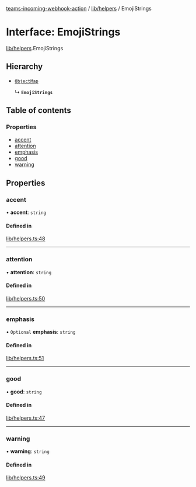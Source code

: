 [teams-incoming-webhook-action](../README.md) / [lib/helpers](../modules/lib_helpers.md) / EmojiStrings

# Interface: EmojiStrings

[lib/helpers](../modules/lib_helpers.md).EmojiStrings

## Hierarchy

- [`ObjectMap`](lib_helpers.ObjectMap.md)

  ↳ **`EmojiStrings`**

## Table of contents

### Properties

- [accent](lib_helpers.EmojiStrings.md#accent)
- [attention](lib_helpers.EmojiStrings.md#attention)
- [emphasis](lib_helpers.EmojiStrings.md#emphasis)
- [good](lib_helpers.EmojiStrings.md#good)
- [warning](lib_helpers.EmojiStrings.md#warning)

## Properties

### accent

• **accent**: `string`

#### Defined in

[lib/helpers.ts:48](https://github.com/mikesprague/teams-incoming-webhook-action/blob/c9992c9/src/lib/helpers.ts#L48)

___

### attention

• **attention**: `string`

#### Defined in

[lib/helpers.ts:50](https://github.com/mikesprague/teams-incoming-webhook-action/blob/c9992c9/src/lib/helpers.ts#L50)

___

### emphasis

• `Optional` **emphasis**: `string`

#### Defined in

[lib/helpers.ts:51](https://github.com/mikesprague/teams-incoming-webhook-action/blob/c9992c9/src/lib/helpers.ts#L51)

___

### good

• **good**: `string`

#### Defined in

[lib/helpers.ts:47](https://github.com/mikesprague/teams-incoming-webhook-action/blob/c9992c9/src/lib/helpers.ts#L47)

___

### warning

• **warning**: `string`

#### Defined in

[lib/helpers.ts:49](https://github.com/mikesprague/teams-incoming-webhook-action/blob/c9992c9/src/lib/helpers.ts#L49)
